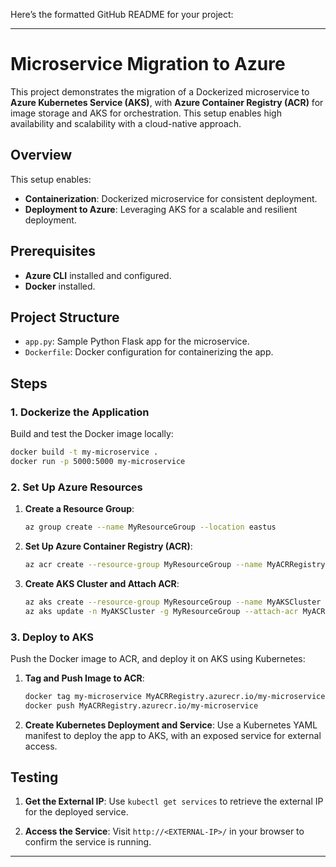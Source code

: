 Here’s the formatted GitHub README for your project:

---

# Microservice Migration to Azure

This project demonstrates the migration of a Dockerized microservice to **Azure Kubernetes Service (AKS)**, with **Azure Container Registry (ACR)** for image storage and AKS for orchestration. This setup enables high availability and scalability with a cloud-native approach.

## Overview

This setup enables:
- **Containerization**: Dockerized microservice for consistent deployment.
- **Deployment to Azure**: Leveraging AKS for a scalable and resilient deployment.

## Prerequisites

- **Azure CLI** installed and configured.
- **Docker** installed.

## Project Structure

- `app.py`: Sample Python Flask app for the microservice.
- `Dockerfile`: Docker configuration for containerizing the app.

## Steps

### 1. Dockerize the Application

Build and test the Docker image locally:

```bash
docker build -t my-microservice .
docker run -p 5000:5000 my-microservice
```

### 2. Set Up Azure Resources

1. **Create a Resource Group**:
   ```bash
   az group create --name MyResourceGroup --location eastus
   ```

2. **Set Up Azure Container Registry (ACR)**:
   ```bash
   az acr create --resource-group MyResourceGroup --name MyACRRegistry --sku Basic
   ```

3. **Create AKS Cluster and Attach ACR**:
   ```bash
   az aks create --resource-group MyResourceGroup --name MyAKSCluster --node-count 1 --enable-addons monitoring --generate-ssh-keys
   az aks update -n MyAKSCluster -g MyResourceGroup --attach-acr MyACRRegistry
   ```

### 3. Deploy to AKS

Push the Docker image to ACR, and deploy it on AKS using Kubernetes:

1. **Tag and Push Image to ACR**:
   ```bash
   docker tag my-microservice MyACRRegistry.azurecr.io/my-microservice
   docker push MyACRRegistry.azurecr.io/my-microservice
   ```

2. **Create Kubernetes Deployment and Service**:
   Use a Kubernetes YAML manifest to deploy the app to AKS, with an exposed service for external access.

## Testing

1. **Get the External IP**:
   Use `kubectl get services` to retrieve the external IP for the deployed service.

2. **Access the Service**:
   Visit `http://<EXTERNAL-IP>/` in your browser to confirm the service is running.


---
